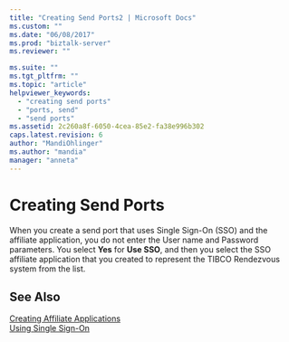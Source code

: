 ```yaml
---
title: "Creating Send Ports2 | Microsoft Docs"
ms.custom: ""
ms.date: "06/08/2017"
ms.prod: "biztalk-server"
ms.reviewer: ""

ms.suite: ""
ms.tgt_pltfrm: ""
ms.topic: "article"
helpviewer_keywords: 
  - "creating send ports"
  - "ports, send"
  - "send ports"
ms.assetid: 2c260a8f-6050-4cea-85e2-fa38e996b302
caps.latest.revision: 6
author: "MandiOhlinger"
ms.author: "mandia"
manager: "anneta"
---
```

# Creating Send Ports
When you create a send port that uses Single Sign-On (SSO) and the affiliate application, you do not enter the User name and Password parameters. You select **Yes** for **Use SSO**, and then you select the SSO affiliate application that you created to represent the TIBCO Rendezvous system from the list.  
  
## See Also  
 [Creating Affiliate Applications](../core/creating-affiliate-applications1.md)   
 [Using Single Sign-On](../core/using-single-sign-on5.md)